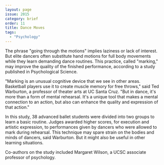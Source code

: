 ```yaml
---
layout: page
issue: 2015
category: brief
order: 11
title: Dance Moves
tags:
  - "Psychology"
---
```


The phrase "going through the motions" implies laziness or lack of interest. But elite dancers often substitute hand motions for full body movements while they learn demanding dance routines. This practice, called "marking," may improve the quality of the finished performance, according to a study published in Psychological Science.

"Marking is an unusual cognitive device that we see in other areas. Basketball players use it to create muscle memory for free throws," said Ted Warburton, a professor of theater arts at UC Santa Cruz. "But in dance, it's more than a form of mental rehearsal. It's a unique tool that makes a mental connection to an action, but also can enhance the quality and expression of that action."

In this study, 38 advanced ballet students were divided into two groups to learn a basic routine. Judges awarded higher scores, for execution and artistic expression, to performances given by dancers who were allowed to mark during rehearsal.
This technique may spare strain on the bodies and minds of dancers, said Warburton. But it might also be useful in other learning situations.

Co-authors on the study included Margaret Wilson, a UCSC associate professor of psychology.

